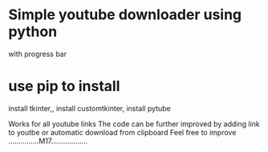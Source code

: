 # Simple youtube downloader using python
  with progress bar 

# use pip to install
  install tkinter,,
  install customtkinter,
  install pytube 

  Works for all youtube links
  The code can be further improved by adding link to youtbe or automatic download from     clipboard
  Feel free to improve
  ...............M17..................
